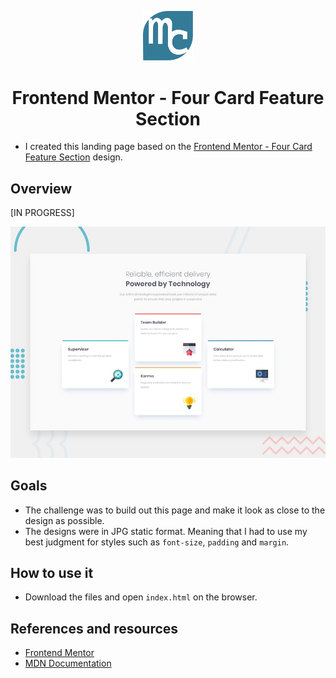 <p align="center"><img src="./images/mylogo.svg" alt="logo" title="logo" width="80"></p>
<h1 align="center">Frontend Mentor - Four Card Feature Section</h1>

- I created this landing page based on the [Frontend Mentor - Four Card Feature Section](https://www.frontendmentor.io/challenges/four-card-feature-section-weK1eFYK) design.

## Overview

<!-- - Here you can preview the results for mobile and desktop: -->
[IN PROGRESS]
<!-- <p align="center"><img src="./design/fourcardfeature-screenshot.png" alt="page screenshot" title="page screenshot" width="100%"></p> -->
![Design preview for the Four card feature section coding challenge](./design/desktop-preview.jpg)

## Goals

- The challenge was to build out this page and make it look as close to the design as possible.
- The designs were in JPG static format. Meaning that I had to use my best judgment for styles such as `font-size`, `padding` and `margin`. 

## How to use it

- Download the files and open `index.html` on the browser.

## References and resources

* [Frontend Mentor](https://www.frontendmentor.io/challenges/four-card-feature-section-weK1eFYK)
* [MDN Documentation](https://developer.mozilla.org/en-US/)